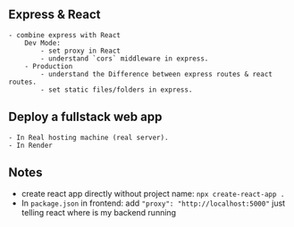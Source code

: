 ## Express & React
    - combine express with React
        Dev Mode:
            - set proxy in React
            - understand `cors` middleware in express.
        - Production 
            - understand the Difference between express routes & react routes.
            - set static files/folders in express.


## Deploy a fullstack web app 
    - In Real hosting machine (real server).
    - In Render 


## Notes
- create react app directly without project name:
    `npx create-react-app .`
- In `package.json` in frontend: add `"proxy": "http://localhost:5000"`
    just telling react where is my backend running
